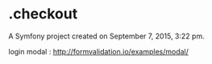 .checkout
=========

A Symfony project created on September 7, 2015, 3:22 pm.

login modal : http://formvalidation.io/examples/modal/